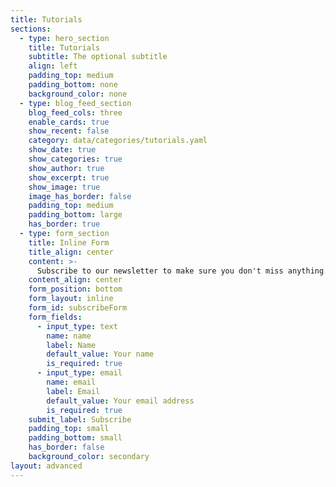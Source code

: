 ```yaml
---
title: Tutorials
sections:
  - type: hero_section
    title: Tutorials
    subtitle: The optional subtitle
    align: left
    padding_top: medium
    padding_bottom: none
    background_color: none
  - type: blog_feed_section
    blog_feed_cols: three
    enable_cards: true
    show_recent: false
    category: data/categories/tutorials.yaml
    show_date: true
    show_categories: true
    show_author: true
    show_excerpt: true
    show_image: true
    image_has_border: false
    padding_top: medium
    padding_bottom: large
    has_border: true
  - type: form_section
    title: Inline Form
    title_align: center
    content: >-
      Subscribe to our newsletter to make sure you don't miss anything.
    content_align: center
    form_position: bottom
    form_layout: inline
    form_id: subscribeForm
    form_fields:
      - input_type: text
        name: name
        label: Name
        default_value: Your name
        is_required: true
      - input_type: email
        name: email
        label: Email
        default_value: Your email address
        is_required: true
    submit_label: Subscribe
    padding_top: small
    padding_bottom: small
    has_border: false
    background_color: secondary
layout: advanced
---
```

